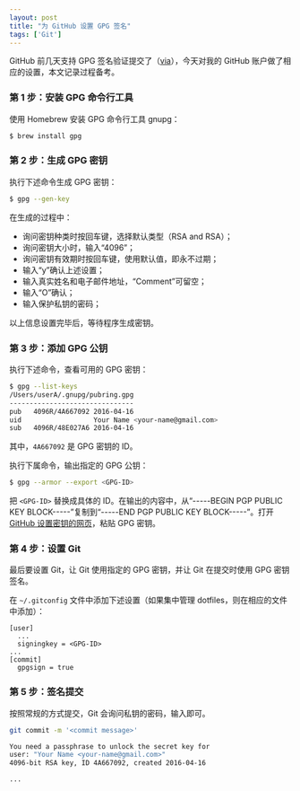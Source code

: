 ```yaml
---
layout: post
title: "为 GitHub 设置 GPG 签名"
tags: ['Git']
---
```


GitHub 前几天支持 GPG 签名验证提交了（[via](https://github.com/blog/2144-gpg-signature-verification "GPG signature verification")），今天对我的 GitHub 账户做了相应的设置，本文记录过程备考。

### 第 1 步：安装 GPG 命令行工具

使用 Homebrew 安装 GPG 命令行工具 gnupg：

```sh
$ brew install gpg
```

### 第 2 步：生成 GPG 密钥

执行下述命令生成 GPG 密钥：

```sh
$ gpg --gen-key
```

在生成的过程中：

- 询问密钥种类时按回车键，选择默认类型（RSA and RSA）；
- 询问密钥大小时，输入“4096”；
- 询问密钥有效期时按回车键，使用默认值，即永不过期；
- 输入“y”确认上述设置；
- 输入真实姓名和电子邮件地址，“Comment”可留空；
- 输入“O”确认；
- 输入保护私钥的密码；

以上信息设置完毕后，等待程序生成密钥。

### 第 3 步：添加 GPG 公钥

执行下述命令，查看可用的 GPG 密钥：

```sh
$ gpg --list-keys
/Users/userA/.gnupg/pubring.gpg
-------------------------------
pub   4096R/4A667092 2016-04-16
uid                  Your Name <your-name@gmail.com>
sub   4096R/48E027A6 2016-04-16
```

其中，`4A667092` 是 GPG 密钥的 ID。

执行下属命令，输出指定的 GPG 公钥：

```sh
$ gpg --armor --export <GPG-ID>
```

把 `<GPG-ID>` 替换成具体的 ID。在输出的内容中，从“-----BEGIN PGP PUBLIC KEY BLOCK-----”复制到“-----END PGP PUBLIC KEY BLOCK-----”。打开 [GitHub 设置密钥的网页](https://github.com/settings/keys)，粘贴 GPG 密钥。

### 第 4 步：设置 Git

最后要设置 Git，让 Git 使用指定的 GPG 密钥，并让 Git 在提交时使用 GPG 密钥签名。

在 `~/.gitconfig` 文件中添加下述设置（如果集中管理 dotfiles，则在相应的文件中添加）：

```
[user]
  ...
  signingkey = <GPG-ID>
...
[commit]
  gpgsign = true
```

### 第 5 步：签名提交

按照常规的方式提交，Git 会询问私钥的密码，输入即可。

```sh
git commit -m '<commit message>'

You need a passphrase to unlock the secret key for
user: "Your Name <your-name@gmail.com>"
4096-bit RSA key, ID 4A667092, created 2016-04-16

...
```
